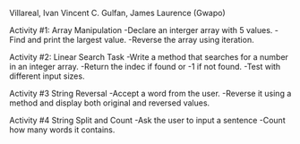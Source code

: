 Villareal, Ivan Vincent C. 
Gulfan, James Laurence (Gwapo)

Activity #1: Array Manipulation
-Declare an interger array with 5 values.
-Find and print the largest value.
-Reverse the array using iteration.
 
Activity #2: Linear Search Task
-Write a method that searches for a number in an integer array.
-Return the indec if found or -1 if not found.
-Test with different input sizes.

Activity #3 String Reversal
-Accept a word from the user.
-Reverse it using a method and display both original and reversed values.

Activity #4 String Split and Count
-Ask the user to input a sentence
-Count how many words it contains.

